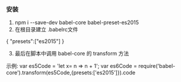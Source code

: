 ### 安装

1. npm i --save-dev babel-core babel-preset-es2015
2. 在根目录建立 .babelrc文件

{
    "presets":["es2015"]
}

3. 最后在脚本中调用 babel-core 的 transform 方法

示例:
var es5Code = 'let x= n => n + 1';
var es6Code = require('babel-core').transform(es5Code,{presets:['es2015']}).code